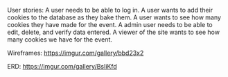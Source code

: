 User stories:
A user needs to be able to log in.
A user wants to add their cookies to the database as they bake them.
A user wants to see how many cookies they have made for the event.
A admin user needs to be able to edit, delete, and verify data entered.
A viewer of the site wants to see how many cookies we have for the event.

Wireframes: https://imgur.com/gallery/bbd23x2

ERD: https://imgur.com/gallery/BsIiKfd
